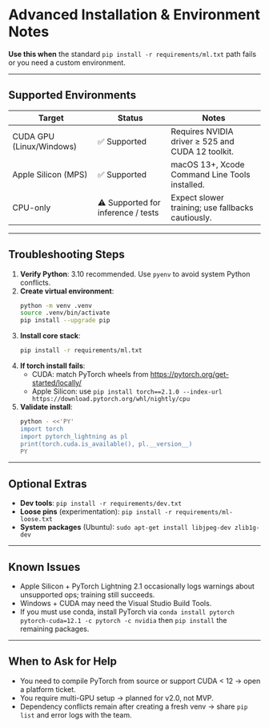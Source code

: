 # Advanced Installation & Environment Notes

**Use this when** the standard `pip install -r requirements/ml.txt` path fails or you need a custom environment.

---

## Supported Environments

| Target | Status | Notes |
|--------|--------|-------|
| CUDA GPU (Linux/Windows) | ✅ Supported | Requires NVIDIA driver ≥ 525 and CUDA 12 toolkit. |
| Apple Silicon (MPS) | ✅ Supported | macOS 13+, Xcode Command Line Tools installed. |
| CPU-only | ⚠️ Supported for inference / tests | Expect slower training; use fallbacks cautiously. |

---

## Troubleshooting Steps

1. **Verify Python**: 3.10 recommended. Use `pyenv` to avoid system Python conflicts.
2. **Create virtual environment**:
   ```bash
   python -m venv .venv
   source .venv/bin/activate
   pip install --upgrade pip
   ```
3. **Install core stack**:
   ```bash
   pip install -r requirements/ml.txt
   ```
4. **If torch install fails**:
   - CUDA: match PyTorch wheels from https://pytorch.org/get-started/locally/
   - Apple Silicon: use `pip install torch==2.1.0 --index-url https://download.pytorch.org/whl/nightly/cpu`
5. **Validate install**:
   ```bash
   python - <<'PY'
   import torch
   import pytorch_lightning as pl
   print(torch.cuda.is_available(), pl.__version__)
   PY
   ```

---

## Optional Extras

- **Dev tools**: `pip install -r requirements/dev.txt`
- **Loose pins** (experimentation): `pip install -r requirements/ml-loose.txt`
- **System packages** (Ubuntu): `sudo apt-get install libjpeg-dev zlib1g-dev`

---

## Known Issues

- Apple Silicon + PyTorch Lightning 2.1 occasionally logs warnings about unsupported ops; training still succeeds.
- Windows + CUDA may need the Visual Studio Build Tools.
- If you must use conda, install PyTorch via `conda install pytorch pytorch-cuda=12.1 -c pytorch -c nvidia` then `pip install` the remaining packages.

---

## When to Ask for Help

- You need to compile PyTorch from source or support CUDA < 12 → open a platform ticket.
- You require multi-GPU setup → planned for v2.0, not MVP.
- Dependency conflicts remain after creating a fresh venv → share `pip list` and error logs with the team.
